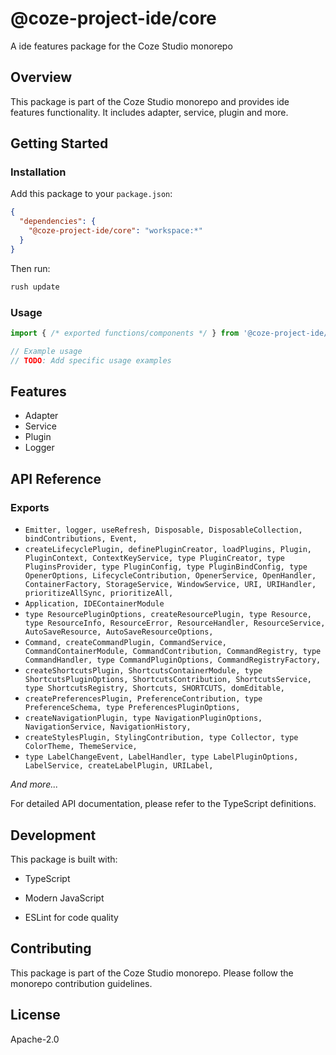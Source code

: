 # @coze-project-ide/core

A ide features package for the Coze Studio monorepo

## Overview

This package is part of the Coze Studio monorepo and provides ide features functionality. It includes adapter, service, plugin and more.

## Getting Started

### Installation

Add this package to your `package.json`:

```json
{
  "dependencies": {
    "@coze-project-ide/core": "workspace:*"
  }
}
```

Then run:

```bash
rush update
```

### Usage

```typescript
import { /* exported functions/components */ } from '@coze-project-ide/core';

// Example usage
// TODO: Add specific usage examples
```

## Features

- Adapter
- Service
- Plugin
- Logger

## API Reference

### Exports

- `Emitter,
  logger,
  useRefresh,
  Disposable,
  DisposableCollection,
  bindContributions,
  Event,`
- `createLifecyclePlugin,
  definePluginCreator,
  loadPlugins,
  Plugin,
  PluginContext,
  ContextKeyService,
  type PluginCreator,
  type PluginsProvider,
  type PluginConfig,
  type PluginBindConfig,
  type OpenerOptions,
  LifecycleContribution,
  OpenerService,
  OpenHandler,
  ContainerFactory,
  StorageService,
  WindowService,
  URI,
  URIHandler,
  prioritizeAllSync,
  prioritizeAll,`
- `Application, IDEContainerModule`
- `type ResourcePluginOptions,
  createResourcePlugin,
  type Resource,
  type ResourceInfo,
  ResourceError,
  ResourceHandler,
  ResourceService,
  AutoSaveResource,
  AutoSaveResourceOptions,`
- `Command,
  createCommandPlugin,
  CommandService,
  CommandContainerModule,
  CommandContribution,
  CommandRegistry,
  type CommandHandler,
  type CommandPluginOptions,
  CommandRegistryFactory,`
- `createShortcutsPlugin,
  ShortcutsContainerModule,
  type ShortcutsPluginOptions,
  ShortcutsContribution,
  ShortcutsService,
  type ShortcutsRegistry,
  Shortcuts,
  SHORTCUTS,
  domEditable,`
- `createPreferencesPlugin,
  PreferenceContribution,
  type PreferenceSchema,
  type PreferencesPluginOptions,`
- `createNavigationPlugin,
  type NavigationPluginOptions,
  NavigationService,
  NavigationHistory,`
- `createStylesPlugin,
  StylingContribution,
  type Collector,
  type ColorTheme,
  ThemeService,`
- `type LabelChangeEvent,
  LabelHandler,
  type LabelPluginOptions,
  LabelService,
  createLabelPlugin,
  URILabel,`

*And more...*

For detailed API documentation, please refer to the TypeScript definitions.

## Development

This package is built with:

- TypeScript
- Modern JavaScript

- ESLint for code quality

## Contributing

This package is part of the Coze Studio monorepo. Please follow the monorepo contribution guidelines.

## License

Apache-2.0
